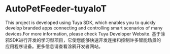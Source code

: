 # AutoPetFeeder-tuyaIoT

This project is developed using Tuya SDK, which enables you to quickly develop branded apps connecting and controlling smart scenarios of many devices.For more information, please check Tuya Developer Website.
基于涂鸦SDK进行开发的学习型项目，它使您能够快速开发连接和控制许多智能场景的应用程序设备。更多信息请查看涂鸦开发者网站。
